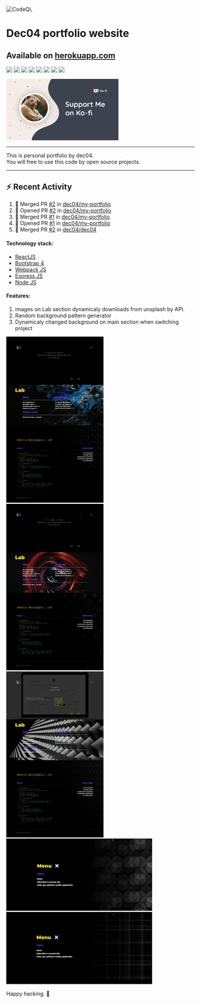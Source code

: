 ![CodeQL](https://github.com/dec04/my-portfolio/workflows/CodeQL/badge.svg)

# Dec04 portfolio website
## Available on [herokuapp.com](https://dec04-pf.herokuapp.com/)

![](https://img.shields.io/github/deployments/dec04/my-portfolio/dec04-pf?style=for-the-badge)
![](https://img.shields.io/github/package-json/v/dec04/my-portfolio?style=for-the-badge)
![](https://img.shields.io/github/languages/count/dec04/my-portfolio?style=for-the-badge)
![](https://img.shields.io/github/languages/top/dec04/my-portfolio?style=for-the-badge)
![](https://img.shields.io/github/commit-activity/y/dec04/my-portfolio?style=for-the-badge)
![](https://img.shields.io/github/last-commit/dec04/my-portfolio?style=for-the-badge)
![](https://img.shields.io/github/languages/code-size/dec04/my-portfolio?style=for-the-badge)
![](https://img.shields.io/github/issues/dec04/my-portfolio?style=for-the-badge)

<a href="https://ko-fi.com/dmediadecoy"><img src="exampleImgs/ko-fi.png" width="300"></a>
<hr>

This is personal portfolio by dec04.<br>
You will free to use this code by open source projects.
<hr>

## :zap: Recent Activity

<!--START_SECTION:activity-->
1. 🎉 Merged PR [#2](https://github.com/dec04/my-portfolio/pull/2) in [dec04/my-portfolio](https://github.com/dec04/my-portfolio)
2. 💪 Opened PR [#2](https://github.com/dec04/my-portfolio/pull/2) in [dec04/my-portfolio](https://github.com/dec04/my-portfolio)
3. 🎉 Merged PR [#1](https://github.com/dec04/my-portfolio/pull/1) in [dec04/my-portfolio](https://github.com/dec04/my-portfolio)
4. 💪 Opened PR [#1](https://github.com/dec04/my-portfolio/pull/1) in [dec04/my-portfolio](https://github.com/dec04/my-portfolio)
5. 🎉 Merged PR [#2](https://github.com/dec04/dec04/pull/2) in [dec04/dec04](https://github.com/dec04/dec04)
<!--END_SECTION:activity-->

#### Technology stack:

  - [ReactJS](https://reactjs.org/)
  - [Bootstrap 4](https://getbootstrap.com/)
  - [Webpack JS](https://webpack.js.org/)
  - [Express JS](https://expressjs.com/)
  - [Node JS](https://nodejs.org/)

#### Features:

 1. images on Lab section dynamicaly downloads from unsplash by API.
 2. Random background pattern generator
 3. Dynamicaly changed background on main section when switching project

<a href="https://ko-fi.com/dmediadecoy"><img src="exampleImgs/prScreen1.png" width="260"></a>
<a href="https://ko-fi.com/dmediadecoy"><img src="exampleImgs/prScreen2.png" width="260"></a>
<a href="https://ko-fi.com/dmediadecoy"><img src="exampleImgs/prScreen3.png" width="260"></a>
<a href="https://ko-fi.com/dmediadecoy"><img src="exampleImgs/prScreen4.png" width="390"></a>
<a href="https://ko-fi.com/dmediadecoy"><img src="exampleImgs/prScreen5.png" width="390"></a>

Happy hacking. :heart_decoration:

